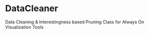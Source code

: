 # DataCleaner
Data Cleaning &amp; Interestingness based Pruning Class for Always On Visualization Tools

